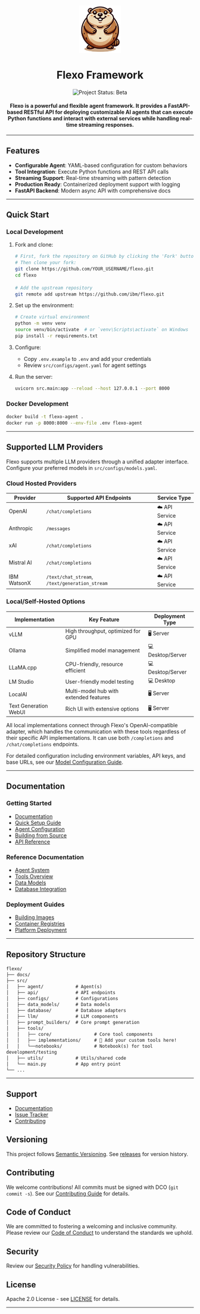 <p align="center">
    <img alt="flexo framework logo" src="/docs/marmot.png" height="128">
    <h1 align="center">Flexo Framework</h1>
</p>

<p align="center">
  <img align="center" alt="Project Status: Beta" src="https://img.shields.io/badge/Status-Beta-yellow">

  <h4 align="center">Flexo is a powerful and flexible agent framework. It provides a FastAPI-based RESTful API for deploying customizable AI agents that can execute Python functions and interact with external services while handling real-time streaming responses.</h4>
</p>

---

## Features
- **Configurable Agent**: YAML-based configuration for custom behaviors
- **Tool Integration**: Execute Python functions and REST API calls
- **Streaming Support**: Real-time streaming with pattern detection
- **Production Ready**: Containerized deployment support with logging
- **FastAPI Backend**: Modern async API with comprehensive docs

---

## Quick Start

### Local Development

1. Fork and clone:
   ```bash
   # First, fork the repository on GitHub by clicking the 'Fork' button
   # Then clone your fork:
   git clone https://github.com/YOUR_USERNAME/flexo.git
   cd flexo

   # Add the upstream repository
   git remote add upstream https://github.com/ibm/flexo.git
   ```

2. Set up the environment:
   ```bash
   # Create virtual environment
   python -m venv venv
   source venv/bin/activate  # or `venv\Scripts\activate` on Windows
   pip install -r requirements.txt
   ```

3. Configure:
   - Copy `.env.example` to `.env` and add your credentials
   - Review `src/configs/agent.yaml` for agent settings

4. Run the server:
   ```bash
   uvicorn src.main:app --reload --host 127.0.0.1 --port 8000
   ```

### Docker Development
```bash
docker build -t flexo-agent .
docker run -p 8000:8000 --env-file .env flexo-agent
```


---

## Supported LLM Providers

Flexo supports multiple LLM providers through a unified adapter interface. Configure your preferred models in `src/configs/models.yaml`.

### Cloud Hosted Providers

| Provider    | Supported API Endpoints                        | Service Type |
|-------------|------------------------------------------------|--------------|
| OpenAI      | `/chat/completions`                            | ☁️ API Service |
| Anthropic   | `/messages`                                    | ☁️ API Service |
| xAI         | `/chat/completions`                            | ☁️ API Service |
| Mistral AI  | `/chat/completions`                            | ☁️ API Service |
| IBM WatsonX | `/text/chat_stream`, `/text/generation_stream` | ☁️ API Service |

### Local/Self-Hosted Options

| Implementation | Key Feature | Deployment Type |
|----------------|-------------|----------------|
| vLLM | High throughput, optimized for GPU | 🖥️ Server |
| Ollama | Simplified model management | 💻 Desktop/Server |
| LLaMA.cpp | CPU-friendly, resource efficient | 💻 Desktop/Server |
| LM Studio | User-friendly model testing | 💻 Desktop |
| LocalAI | Multi-model hub with extended features | 🖥️ Server |
| Text Generation WebUI | Rich UI with extensive options | 🖥️ Server |

All local implementations connect through Flexo's OpenAI-compatible adapter, which handles the communication with these tools regardless of their specific API implementations. It can use both `/completions` and `/chat/completions` endpoints.

For detailed configuration including environment variables, API keys, and base URLs, see our [Model Configuration Guide](https://ibm.github.io/flexo/model-configuration/).

---

## Documentation

### Getting Started
- [Documentation](https://ibm.github.io/flexo/)
- [Quick Setup Guide](https://ibm.github.io/flexo/getting-started/)
- [Agent Configuration](https://ibm.github.io/flexo/agent-configuration/)
- [Building from Source](https://ibm.github.io/flexo/deployment/overview/)
- [API Reference](https://ibm.github.io/flexo/api/)

### Reference Documentation
- [Agent System](https://ibm.github.io/flexo/reference/agent/)
- [Tools Overview](https://ibm.github.io/flexo/reference/tools/)
- [Data Models](https://ibm.github.io/flexo/reference/data_models/)
- [Database Integration](https://ibm.github.io/flexo/reference/database/)

### Deployment Guides
- [Building Images](https://ibm.github.io/flexo/deployment/building-image/)
- [Container Registries](https://ibm.github.io/flexo/deployment/registries/overview/)
- [Platform Deployment](https://ibm.github.io/flexo/deployment/platforms/overview/)

---

## Repository Structure
```
flexo/
├── docs/
├── src/
│   ├── agent/            # Agent(s)
│   ├── api/              # API endpoints
│   ├── configs/          # Configurations
│   ├── data_models/      # Data models
│   ├── database/         # Database adapters
│   ├── llm/              # LLM components
│   ├── prompt_builders/  # Core prompt generation
│   ├── tools/                   
│   │   ├── core/                # Core tool components
│   │   ├── implementations/     # 🔧 Add your custom tools here!
│   │   └──notebooks/            # Notebook(s) for tool development/testing
│   ├── utils/            # Utils/shared code
│   └── main.py           # App entry point
└── ...
```

---

## Support
- [Documentation](https://ibm.github.io/flexo/)
- [Issue Tracker](../../issues)
- [Contributing](CONTRIBUTING.md)

## Versioning
This project follows [Semantic Versioning](https://semver.org/). See [releases](../../releases) for version history.

## Contributing
We welcome contributions! All commits must be signed with DCO (`git commit -s`). See our [Contributing Guide](CONTRIBUTING.md) for details.

## Code of Conduct
We are committed to fostering a welcoming and inclusive community. Please review our [Code of Conduct](CODE_OF_CONDUCT.md) to understand the standards we uphold.

## Security
Review our [Security Policy](SECURITY.md) for handling vulnerabilities.

## License
Apache 2.0 License - see [LICENSE](LICENSE) for details.

---